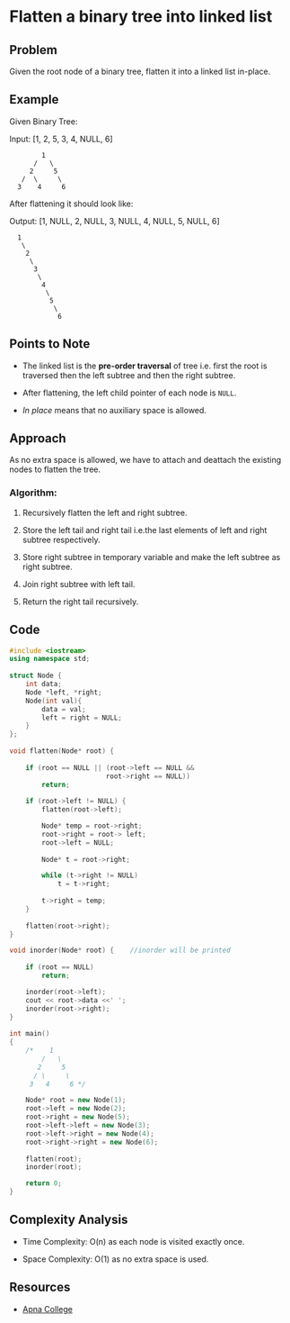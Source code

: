 # Flatten a binary tree into linked list

## Problem

Given the root node of a binary tree, flatten it into a linked list in-place.


## Example

Given Binary Tree:

Input: [1, 2, 5, 3, 4, NULL, 6]

```
        1
      /   \
     2     5
   /  \     \  
  3    4     6    
```

After flattening it should look like:

Output: [1, NULL, 2, NULL, 3, NULL, 4, NULL, 5, NULL, 6]

```
  1
   \
    2
     \
      3
       \
        4
         \
          5
           \
            6
```

## Points to Note

* The linked list is the **pre-order traversal** of tree i.e. first the root is traversed then the left subtree and then the right subtree.

* After flattening, the left child pointer of each node is `NULL`.

* *In place* means that no auxiliary space is allowed.

## Approach

As no extra space is allowed, we have to attach and deattach the existing nodes to flatten the tree.

### Algorithm:

1. Recursively flatten the left and right subtree.

2. Store the left tail and right tail i.e.the last elements of left and right subtree respectively.

3. Store right subtree in temporary variable and make the left subtree as right subtree.

4. Join right subtree with left tail.

5. Return the right tail recursively.

## Code

```C++
#include <iostream>
using namespace std;
 
struct Node {
    int data;
    Node *left, *right;
    Node(int val){
        data = val;
        left = right = NULL;
    }
};
 
void flatten(Node* root) {
    
    if (root == NULL || (root->left == NULL &&
                        root->right == NULL))
        return;
    
    if (root->left != NULL) {
        flatten(root->left);

        Node* temp = root->right;
        root->right = root-> left;
        root->left = NULL;
 
        Node* t = root->right;

        while (t->right != NULL) 
            t = t->right;
        
        t->right = temp;
    }
 
    flatten(root->right);
}

void inorder(Node* root) {    //inorder will be printed
   
    if (root == NULL)
        return;

    inorder(root->left);
    cout << root->data <<' ';
    inorder(root->right);
}
 
int main()
{
    /*    1
        /   \
       2     5
      / \     \
     3   4     6 */

    Node* root = new Node(1);
    root->left = new Node(2);
    root->right = new Node(5);
    root->left->left = new Node(3);
    root->left->right = new Node(4);
    root->right->right = new Node(6);
 
    flatten(root);
    inorder(root);

    return 0;
}
```

## Complexity Analysis

* Time Complexity: O(n) as each node is visited exactly once.

* Space Complexity: O(1) as no extra space is used.

## Resources

* [Apna College](https://www.youtube.com/watch?v=WR6-DrAsNpc&list=PLfqMhTWNBTe0b2nM6JHVCnAkhQRGiZMSJ&index=104&t=35s)